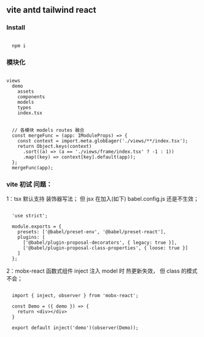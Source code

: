 ## vite antd tailwind react

### Install 
```

  npm i

```


### 模块化
```

views
  demo
    assets
    components
    models
    types
    index.tsx


  // 各模块 models routes 融合
  const mergeFunc = (app: IModuleProps) => {
    const context = import.meta.globEager('./views/**/index.tsx');
    return Object.keys(context)
      .sort((a) => (a == './views/frame/index.tsx' ? -1 : 1))
      .map((key) => context[key].default(app));
  };
  mergeFunc(app);

```
   

### vite 初试 问题： 

1：tsx 默认支持 装饰器写法；
但 jsx 在加入(如下) babel.config.js 还是不生效；

```

  'use strict';

  module.exports = {
    presets: ['@babel/preset-env', '@babel/preset-react'],
    plugins: [
      ['@babel/plugin-proposal-decorators', { legacy: true }],
      ['@babel/plugin-proposal-class-properties', { loose: true }]
    ]
  };

```

2：mobx-react 函数式组件 inject 注入 model 时 热更新失效，
但 class 的模式不会；

```

  import { inject, observer } from 'mobx-react';

  const Demo = ({ demo }) => {
    return <div></div>
  }

  export default inject('demo')(observer(Demo));

```